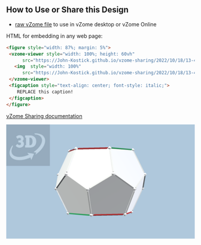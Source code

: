 
## How to Use or Share this Design

 - [raw vZome file](<https://raw.githubusercontent.com/John-Kostick/vzome-sharing/main/2022/10/18/13-46-57-Truncated-Hexagonal-Trapezohedron-Study/Truncated-Hexagonal-Trapezohedron-Study.vZome>) to use in vZome desktop or vZome Online
 
 HTML for embedding in any web page:
 ```html
<figure style="width: 87%; margin: 5%">
  <vzome-viewer style="width: 100%; height: 60vh"
       src="https://John-Kostick.github.io/vzome-sharing/2022/10/18/13-46-57-Truncated-Hexagonal-Trapezohedron-Study/Truncated-Hexagonal-Trapezohedron-Study.vZome" >
    <img  style="width: 100%"
       src="https://John-Kostick.github.io/vzome-sharing/2022/10/18/13-46-57-Truncated-Hexagonal-Trapezohedron-Study/Truncated-Hexagonal-Trapezohedron-Study.png" >
  </vzome-viewer>
  <figcaption style="text-align: center; font-style: italic;">
     REPLACE this caption!
  </figcaption>
</figure>
 ```

[vZome Sharing documentation](https://vzome.github.io/vzome/sharing.html#how-it-works)

![Image](<Truncated-Hexagonal-Trapezohedron-Study.png>)

